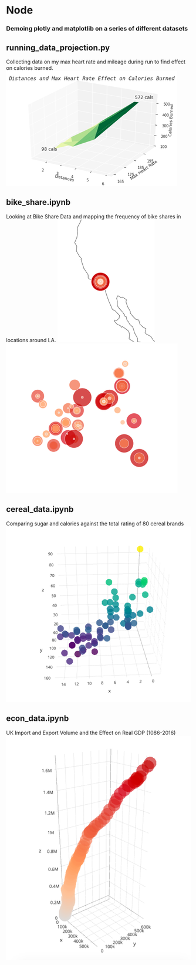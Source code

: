 # Node
### Demoing plotly and matplotlib on a series of different datasets

## running_data_projection.py
  Collecting data on my max heart rate and mileage during run to find effect on calories burned.
![Image description](run_variables.png)

## bike_share.ipynb
  Looking at Bike Share Data and mapping the frequency of bike shares in locations around LA.
![Image_description](cal_bike_share.png)
![Image_description](la_bike_share.png)

## cereal_data.ipynb
  Comparing sugar and calories against the total rating of 80 cereal brands
![Image_description](Cereal_brand.png)

## econ_data.ipynb
  UK Import and Export Volume and the Effect on Real GDP (1086-2016)
![Image_description](UK_Economic_Data.png)
